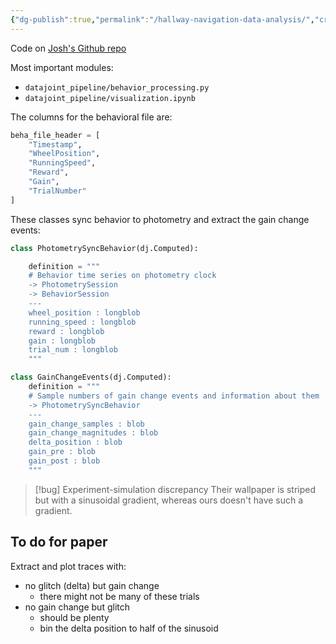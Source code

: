 ```yaml
---
{"dg-publish":true,"permalink":"/hallway-navigation-data-analysis/","created":"","updated":""}
---
```



Code on [Josh's Github repo](https://github.com/sternj98/gain_change_photometry)

Most important modules:
- `datajoint_pipeline/behavior_processing.py`
- `datajoint_pipeline/visualization.ipynb`

The columns for the behavioral file are:

```python
beha_file_header = [
	"Timestamp",
	"WheelPosition",
	"RunningSpeed",
	"Reward",
	"Gain",
	"TrialNumber"
]
```

These classes sync behavior to photometry and extract the gain change events:

```python
class PhotometrySyncBehavior(dj.Computed):

	definition = """	
	# Behavior time series on photometry clock
	-> PhotometrySession
	-> BehaviorSession
	---
	wheel_position : longblob
	running_speed : longblob
	reward : longblob
	gain : longblob
	trial_num : longblob
	"""
```

```python
class GainChangeEvents(dj.Computed):
	definition = """
	# Sample numbers of gain change events and information about them
	-> PhotometrySyncBehavior
	---
	gain_change_samples : blob
	gain_change_magnitudes : blob
	delta_position : blob
	gain_pre : blob
	gain_post : blob
	"""
```


> [!bug] Experiment-simulation discrepancy
> Their wallpaper is striped but with a sinusoidal gradient, whereas ours doesn't have such a gradient.


## To do for paper

Extract and plot traces with:

- no glitch (delta) but gain change
	- there might not be many of these trials
- no gain change but glitch
	- should be plenty
	- bin the delta position to half of the sinusoid 